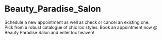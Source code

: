 # Beauty_Paradise_Salon
Schedule a new appointment as well as check or cancel an existing one. Pick from a robust catalogue of chic loc styles. Book an appointment now @ Beauty Paradise Salon and enter loc heaven!
